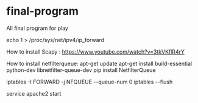 # final-program
All final program for play


echo 1 > /proc/sys/net/ipv4/ip_forward


How to install Scapy :  https://www.youtube.com/watch?v=3tkVKflR4rY


How to install netfilterqueue:
    apt-get update
    apt-get install build-essential python-dev libnetfilter-queue-dev
    pip install NetfilterQueue


   iptables -I FORWARD -j NFQUEUE --queue-num 0 
   iptables --flush


service apache2 start
    
